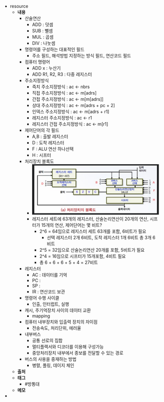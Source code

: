 - resource
	- **내용**
		- 산술연산
			- ADD : 덧셈
			- SUB : 뺄셈
			- MUL : 곱셈
			- DIV : 나눗셈
		- 명령어를 구성하는 대표적인 필드
			- 주소 필드, 해석방법 지정하는 방식 필드, 연산코드 필드
		- 컴퓨터 명령어
			- ADD x : 누산기
			- ADD R1, R2, R3 : 다중 레지스터
		- 주소지정방식
			- 즉치 주소지정방식 : ac <- nbrs
			- 직접 주소지정방식 : ac <- m[adrs]
			- 간접 주소지정방식 : ac <- m[m[adrs]]
			- 상대 주소지정방식 : ac <- m[adrs + pc + 2]
			- 인덱스 주소지정방식 : ac <- m[adrs + r1]
			- 레지스터 주소지정방식 : ac <- r1
			- 레지스터 간접 주소지정방식 : ac <- m[r1]
		- 제어단어의 각 필드
			- A,B : 출발 레지스터
			- D : 도착 레지스터
			- F : ALU 연산 하나선택
			- H : 시프터
		- 처리장치 블록도
			- ![image.png](../assets/image_1733099344322_0.png)
			- 레지스터 세트에 63개의 레지스터, 산술논리연산이 20개의 연산, 시프터가 15개의 연산, 제어단어는 몇 비트?
				- 2^6 = 64임으로 레지스터 세트 63개를 포함, 6비트가 필요
					- 선택 레지스터 2개 6비트, 도착 레지스터 1개 6비트 총 3개 6비트
				- 2^5 = 32임으로 산술논리연산 20개를 포함, 5비트가 필요
				- 2^4 = 16임으로 시프터가 15개포함, 4비트 필요
				- 총 6 + 6 + 6 + 5 + 4 = 27비트
		- 레지스터
			- AC : 데이터를 기억
			- PC :
			- SP :
			- IR : 연산코드 보관
		- 명령어 수행 사이클
			- 인출, 인터럽트, 실행
		- 캐시, 주기억장치 사이의 데이터 교환
			- mapping
		- 컴퓨터 내부장치와 입출력 장치의 차이점
			- 전송속도, 처리단위, 에러율
		- 내부버스
			- 공통 선로의 집합
			- 멀티플랙서와 디코더를 이용해 구성가능
			- 중앙처리장치 내부에서 종보를 전달할 수 있는 경로
		- 버스의 사용을 중재하는 방법
			- 병렬, 폴링, 데이지 체인
	- **출처**
	- **태그**
		- #방통대
	- **메모**
-